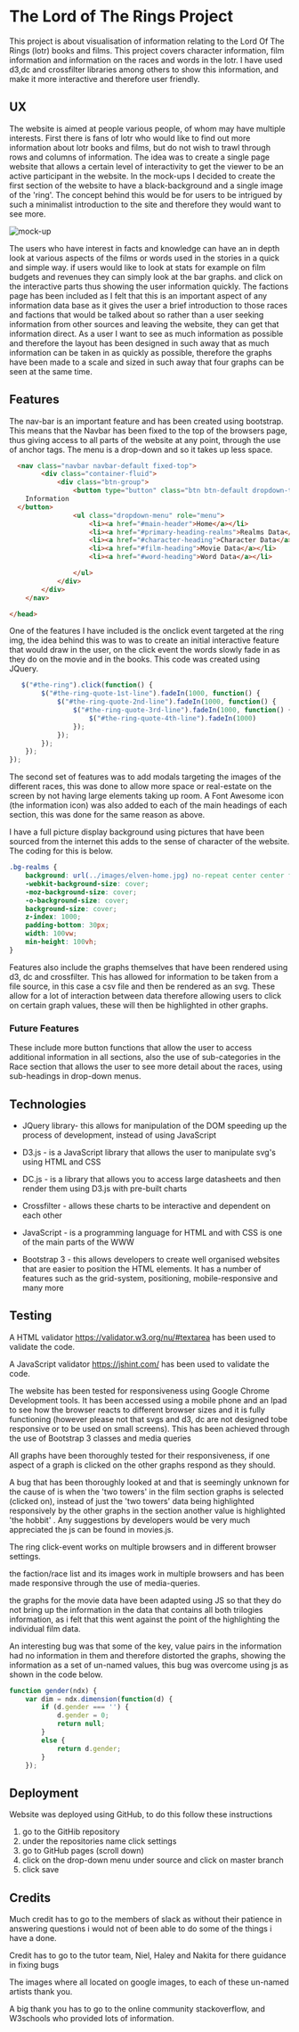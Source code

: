 # The Lord of The Rings Project

This project is about visualisation of information relating to the Lord Of The Rings (lotr) books and films. This project covers character information, film information and information on the races and words in the lotr. I have used d3,dc and crossfilter libraries among others to show this information, and make it more   interactive and therefore user friendly.

## UX

The website is aimed at people various  people, of whom may have multiple interests. First there is fans of lotr  who would like to find out more information about lotr books and films, but do not wish to trawl through rows and columns of information. The idea was to create a single page website that allows a certain level of interactivity to get the viewer to be an active participant in the website. In the mock-ups I decided to create the first section of the website to have a black-background and a single image of the 'ring'. The concept behind this would be for users to be intrigued by such a minimalist introduction to the site and therefore they would want to see more.

![mock-up](https://github.com/Rudancy/Milestone-2-lotr/blob/master/assets/wireframes/mock-up.jpg)



The users who have interest in facts and knowledge can have an in depth look at various aspects of the films or words used in the stories in a quick and simple way. if users would like to look at stats for example on film budgets and revenues they can simply look at the bar graphs. and click on the interactive parts thus showing the user information quickly.  The factions page has been included as I felt that this is an important aspect of any information data base as it gives the user a brief introduction to those races and factions that would be talked about so rather than a user seeking information from other sources and leaving the website, they can get that information direct. As a user I want to see as much information as possible and therefore the layout has been designed in such away that as much information can be taken in as quickly as possible, therefore the graphs have been made to a scale and sized in such away that four graphs can be seen at the same time. 

## Features

The nav-bar is an important feature and has been created using bootstrap. This means that the Navbar has been fixed to the top of the browsers page, thus giving access to all parts of the website at any point, through the use of anchor tags. The menu is a drop-down and so it takes up less space. 

```html
  <nav class="navbar navbar-default fixed-top">
        <div class="container-fluid">
            <div class="btn-group">
                <button type="button" class="btn btn-default dropdown-toggle" data-toggle="dropdown">
    Information 
  </button>
                <ul class="dropdown-menu" role="menu">
                    <li><a href="#main-header">Home</a></li>
                    <li><a href="#primary-heading-realms">Realms Data</a></li>
                    <li><a href="#character-heading">Character Data</a></li>
                    <li><a href="#film-heading">Movie Data</a></li>
                    <li><a href="#word-heading">Word Data</a></li>

                </ul>
            </div>
        </div>
    </nav>

</head>
```

 

One of the features I have included is the onclick event targeted at the ring img, the idea behind this was to was to create an initial interactive feature that would draw in the user, on the click event the words slowly fade in as they do on the movie and in the books. This code was created using JQuery.

```javascript
   $("#the-ring").click(function() {
        $("#the-ring-quote-1st-line").fadeIn(1000, function() {
            $("#the-ring-quote-2nd-line").fadeIn(1000, function() {
                $("#the-ring-quote-3rd-line").fadeIn(1000, function() {
                    $("#the-ring-quote-4th-line").fadeIn(1000)
                });
            });
        });
    });
});
```

The second set of features was to add modals targeting the images of the different races, this was done to allow more space or real-estate on the  screen by not having large elements taking up room. A Font Awesome icon (the information icon)  was also added to each of the main headings of each section, this was done for the same reason as above.

I have a full picture display background using pictures that have been sourced from the internet this adds to the sense of character of the website. The coding for this is below.

```css
.bg-realms {
    background: url(../images/elven-home.jpg) no-repeat center center fixed;
    -webkit-background-size: cover;
    -moz-background-size: cover;
    -o-background-size: cover;
    background-size: cover;
    z-index: 1000;
    padding-bottom: 30px;
    width: 100vw;
    min-height: 100vh;
}
```

 



Features also include the graphs themselves that have been rendered using d3, dc and crossfilter. This has allowed for information to be taken from a file source, in this case a csv file and then be rendered as an svg. These allow for a lot of interaction between data therefore allowing users to click on certain graph values, these will then be highlighted in other graphs.

### Future Features

These include more button functions that allow the user to access additional information in all sections, also the use of sub-categories in the Race section that allows the user to see more detail about the races, using sub-headings in drop-down menus.

## Technologies

- JQuery  library- this allows for manipulation of the DOM speeding up the process of development, instead of using JavaScript 

- D3.js - is a JavaScript library that allows the user to manipulate svg's using HTML and CSS

- DC.js - is a library that allows you to access large datasheets and then render them using D3.js with pre-built charts

- Crossfilter - allows these charts to be interactive and dependent on each other

- JavaScript - is a programming language for HTML and with CSS is one of the main parts of the WWW

- Bootstrap 3 - this allows developers to create well organised websites that are easier to position the HTML elements. It has a number of features such as the grid-system, positioning, mobile-responsive and many more

     

## Testing

A HTML validator https://validator.w3.org/nu/#textarea has been used to validate the code.

A JavaScript validator https://jshint.com/ has been used to validate the code.

The website has been tested for responsiveness using Google Chrome Development tools. It has been accessed using a mobile phone and an Ipad to see how the browser reacts to different browser sizes and it is fully functioning (however please not that svgs and d3, dc are not designed tobe responsive or to be used on small screens). This has been achieved through the use of Bootstrap 3 classes and media queries

All graphs have been thoroughly tested for their responsiveness, if one aspect of a graph is clicked on the other graphs respond as they should. 

A bug that has been thoroughly looked at and that is seemingly unknown for the cause of is when the 'two towers' in the film section graphs is selected (clicked on), instead of just the 'two towers' data being highlighted responsively by the other graphs in the section  another value is highlighted 'the hobbit' . Any suggestions by developers would be very much appreciated the js can be found in movies.js.

The ring click-event works on multiple browsers and in different browser settings.

the faction/race list and its images work in multiple browsers and has been made responsive through the use of media-queries. 

the graphs for the movie data have been adapted using JS so that they do not bring up the information in the data that contains all both trilogies information, as i felt that this went against the point of the highlighting the individual film data.

An interesting bug was that some of the key, value pairs in the information had no information in them and therefore distorted the graphs, showing the information as a set of un-named values, this bug was overcome using js as shown in the code below.

```javascript
function gender(ndx) {
    var dim = ndx.dimension(function(d) {
        if (d.gender === '') {
            d.gender = 0;
            return null;
        }
        else {
            return d.gender;
        }
    });
```

##  

## Deployment

Website was deployed using GitHub, to do this follow these instructions

1. go to the GitHib repository  
2. under the repositories name click settings
3. go to GitHub pages (scroll down)
4. click on the drop-down menu under source and click on master branch
5. click save

## Credits

Much credit has to go to the members of slack as without their patience in answering questions i would not of been able to do some of the things i have a done.

Credit has to go to the tutor team, Niel, Haley and Nakita for there guidance in fixing bugs

The images where all located on google images, to each of these un-named artists thank you.

A big thank you has to go to the online community stackoverflow, and W3schools who provided lots of information.





